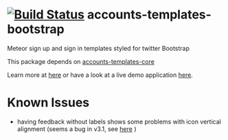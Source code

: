 [![Build Status](https://travis-ci.org/splendido/accounts-templates-bootstrap.svg?branch=master)](https://travis-ci.org/splendido/accounts-templates-bootstrap)
accounts-templates-bootstrap
========================

Meteor sign up and sign in templates styled for twitter Bootstrap

This package depends on [accounts-templates-core](https://atmospherejs.com/package/accounts-templates-core)

Learn more at [here](http://accounts-templates.meteor.com) or have a look at a live demo application [here](http://accounts-templates-bootstrap.meteor.com).


Known Issues
============

 * having feedback without labels shows some problems with icon vertical alignment (seems a bug in v3.1, see [here](https://github.com/twbs/bootstrap/issues/12873) )